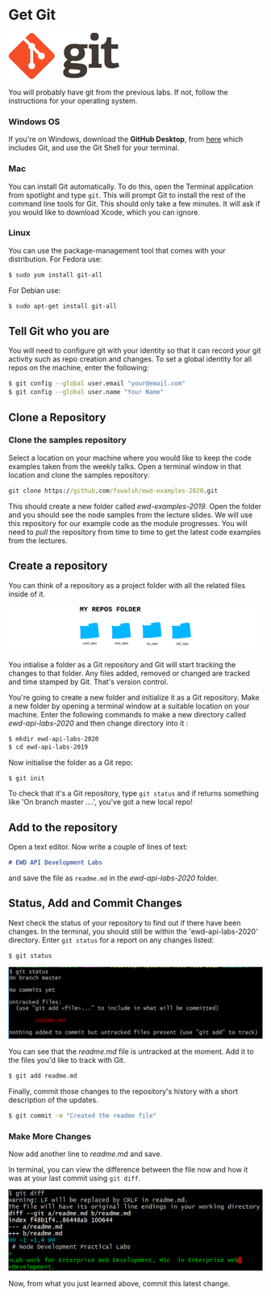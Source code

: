 # Get Git

![git](./img/git1.png)

You will probably have git from the previous labs. If not, follow the instructions for your operating system.

### Windows OS

If you're on Windows, download the  **GitHub Desktop**, from [here](https://desktop.github.com/) which includes Git, and use the Git Shell for your terminal.


### Mac

You can install Git automatically. To do this, open the Terminal application from spotlight and type `git`. This will prompt Git to install the rest of the command line tools for Git. This should only take a few minutes. It will ask if you would like to download Xcode, which you can ignore.

### Linux

You can use the package-management tool that comes with your distribution. For Fedora use:

~~~bash
$ sudo yum install git-all 
~~~

For Debian use:

~~~bash
$ sudo apt-get install git-all
~~~

## Tell Git who you are
You will need to configure git with your identity so that it can record your git activity such as repo creation and changes. To set a global identity for all repos on the machine, enter the following:
~~~bash
$ git config --global user.email "your@email.com"
$ git config --global user.name "Your Name"
~~~

## Clone a Repository

### Clone the samples repository

Select a location on your machine where you would like to keep the code examples taken from the weekly talks. Open a terminal window in that location and clone the samples repository:

```cmd
git clone https://github.com/fxwalsh/ewd-examples-2020.git
```

This should create a new folder called *ewd-examples-2019*. Open the folder and you should see the node samples from the lecture slides. We will use this repository for our example code as the module progresses. You will need to *pull* the repository from time to time to get the latest code examples from the lectures.

## Create a repository

You can think of a repository as a project folder with all the related files inside of it.

![git repos](./img/repos.png)

You intialise a folder as a  Git repository and Git will start tracking the changes to that folder. Any files added, removed or changed are tracked and time stamped by Git. That's version control.

You're going to create a new folder and initialize it as a Git repository.
Make a new folder by opening a terminal window at a suitable  location on your machine. Enter the following commands to make a new directory called *ewd-api-labs-2020* and then change directory into it :

~~~bash
$ mkdir ewd-api-labs-2020
$ cd ewd-api-labs-2019
~~~

Now initialise the folder as a Git repo:

~~~
$ git init
~~~

To check that it's a Git repository, type ``git status`` and if returns something like 'On branch master ....', you've got a new local repo!

## Add to the repository
Open a text editor. Now write a couple of lines of text:

~~~markdown
# EWD API Development Labs
~~~

and save the file as ``readme.md`` in the *ewd-api-labs-2020* folder.

## Status, Add and Commit Changes

Next check the status of your repository to find out if there have been changes. In the terminal, you should still be within the 'ewd-api-labs-2020' directory. Enter ``git status`` for a report on any changes listed:

~~~bash
$ git status
~~~

![Git Status](./img/git-status.png)

You can see that the *readme.md* file is untracked at the moment. Add it to the files you'd like to track with Git.

~~~bash
$ git add readme.md
~~~

Finally, commit those changes to the repository's history with a short description of the updates.

~~~bash
$ git commit -m "Created the readme file"
~~~

### Make More Changes

Now add another line to *readme.md* and save.

In terminal, you can view the difference between the file now and how it was at your last commit using ``git diff``.

![Git Diff](./img/git-diff.png)

Now, from what you just learned above, commit this latest change.
